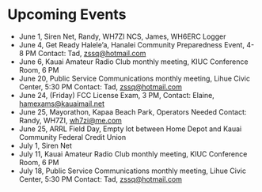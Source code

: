 # Upcoming Events
 
- June 1, Siren Net, Randy, WH7ZI NCS, James, WH6ERC Logger
- June 4, Get Ready Halele’a, Hanalei Community Preparedness Event, 4-8 PM
  Contact: Tad, zssq@hotmail.com
- June 6, Kauai Amateur Radio Club monthly meeting, KIUC Conference Room, 6 PM
- June 20, Public Service Communications monthly meeting, Lihue Civic Center,
  5:30 PM Contact: Tad, zssq@hotmail.com
- June 24, (Friday) FCC License Exam, 3 PM, Contact: Elaine,
  hamexams@kauaimail.net
- June 25, Mayorathon, Kapaa Beach Park, Operators Needed Contact: Randy, WH7ZI,
  wh7zi@me.com
- June 25, ARRL Field Day, Empty lot between Home Depot and Kauai Community
  Federal Credit Union
- July 1, Siren Net
- July 11, Kauai Amateur Radio Club monthly meeting, KIUC Conference Room, 6 PM
- July 18, Public Service Communications monthly meeting, Lihue Civic Center,
  5:30 PM Contact: Tad, zssq@hotmail.com
